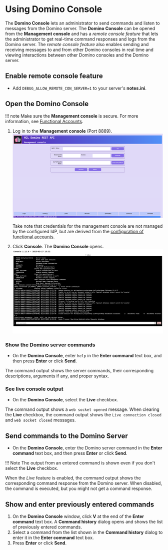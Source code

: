 # Using Domino Console

The **Domino Console** lets an administrator to send commands and listen to messages from the Domino server. The **Domino Console** can be opened from the **Management console** and has a _remote console feature_ that lets the administrator to get real-time command responses and logs from the Domino server. The _remote console feature_ also enables sending and receiving messages to and from other Domino consoles in real time and viewing interactions between other Domino consoles and the Domino server.

## Enable remote console feature

- Add `DEBUG_ALLOW_REMOTE_CON_SERVER=1` to your server's **notes.ini**.

## Open the Domino Console

<!-- prettier-ignore -->
!!! note
        Make sure the **Management console** is secure. For more information, see [Functional Accounts](../functionalUsers.md).

1. Log in to the **Management console** (Port 8889).
   ![Management console](../../assets/images/mngmntconsole.png)

      Take note that credentials for the management console are not managed by the configured IdP, but are derived from the [configuration of functional accounts](../functionalUsers.md). 

2. Click **Console**. The **Domino Console** opens.
   ![Console page](../../assets/images/consolepage.png)

### Show the Domino server commands

- On the **Domino Console**, enter `help` in the **Enter command** text box, and then press **Enter** or click **Send**.

The command output shows the server commands, their corresponding descriptions, arguments if any, and proper syntax.

### See live console output

- On the **Domino Console**, select the **Live** checkbox.

The command output shows a `web socket opened` message. When clearing the **Live** checkbox, the command output shows the `Live connection closed` and `web socket closed` messages.

## Send commands to the Domino Server

- On the **Domino Console**, enter the Domino server command in the **Enter command** text box, and then press **Enter** or click **Send**.

<!-- prettier-ignore -->
!!! Note
    The output from an entered command is shown even if you don't select the **Live** checkbox.

When the _Live_ feature is enabled, the command output shows the corresponding command response from the Domino server. When disabled, the command is executed, but you might not get a command response.

## Show and enter previously entered commands

1. On the **Domino Console** window, click **V** at the end of the **Enter command** text box. A **Command history** dialog opens and shows the list of previously entered commands.
2. Select a command from the list shown in the **Command history** dialog to enter it in the **Enter command** text box.
3. Press **Enter** or click **Send**.